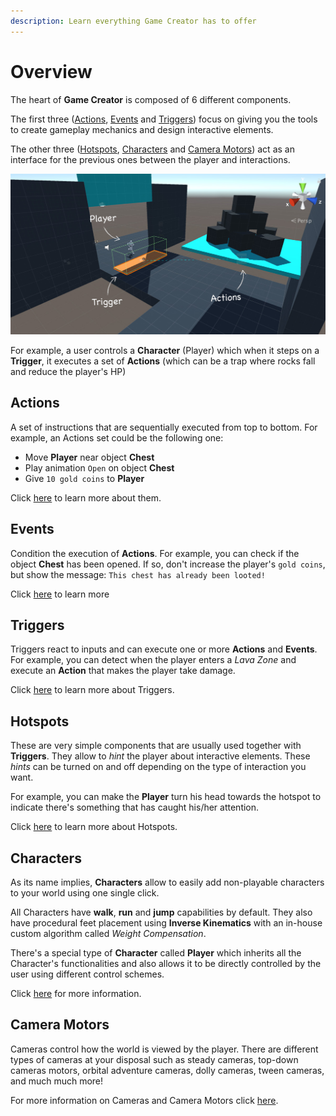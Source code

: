 ```yaml
---
description: Learn everything Game Creator has to offer
---
```


# Overview

The heart of **Game Creator** is composed of 6 different components. 

The first three \([Actions](./#actions), [Events](./#events) and [Triggers](./#triggers)\) focus on giving you the tools to create gameplay mechanics and design interactive elements. 

The other three \([Hotspots](./#hotspots), [Characters](./#characters) and [Camera Motors](./#camera-motors)\) act as an interface for the previous ones between the player and interactions.

![\(The Player activates a Trigger when entering the green zone, which calls the Actions sequence\)](../../.gitbook/assets/example.jpg)

For example, a user controls a **Character** \(Player\) which when it steps on a **Trigger**, it executes a set of **Actions** \(which can be a trap where rocks fall and reduce the player's HP\)

## Actions

A set of instructions that are sequentially executed from top to bottom. For example, an Actions set could be the following one:

* Move **Player** near object **Chest**
* Play animation `Open` on object **Chest**
* Give `10 gold coins` to **Player**

Click [here](actions.md) to learn more about them.

## Events

Condition the execution of **Actions**. For example, you can check if the object **Chest** has been opened. If so, don't increase the player's `gold coins`, but show the message: `This chest has already been looted!` 

Click [here](events.md) to learn more

## Triggers

Triggers react to inputs and can execute one or more **Actions** and **Events**. For example, you can detect when the player enters a _Lava Zone_ and execute an **Action** that makes the player take damage.

Click [here](triggers.md) to learn more about Triggers.

## Hotspots

These are very simple components that are usually used together with **Triggers**. They allow to _hint_ the player about interactive elements. These _hints_ can be turned on and off depending on the type of interaction you want.

For example, you can make the **Player** turn his head towards the hotspot to indicate there's something that has caught his/her attention.

Click [here](hotspots.md) to learn more about Hotspots.

## Characters

As its name implies, **Characters** allow to easily add non-playable characters to your world using one single click.

All Characters have **walk**, **run** and **jump** capabilities by default. They also have procedural feet placement using **Inverse Kinematics** with an in-house custom algorithm called _Weight Compensation_.

There's a special type of **Character** called **Player** which inherits all the Character's functionalities and also allows it to be directly controlled by the user using different control schemes.

Click [here](characters.md) for more information.

## Camera Motors

Cameras control how the world is viewed by the player. There are different types of cameras at your disposal such as steady cameras, top-down cameras motors, orbital adventure cameras, dolly cameras, tween cameras, and much much more!

For more information on Cameras and Camera Motors click [here](camera.md).

